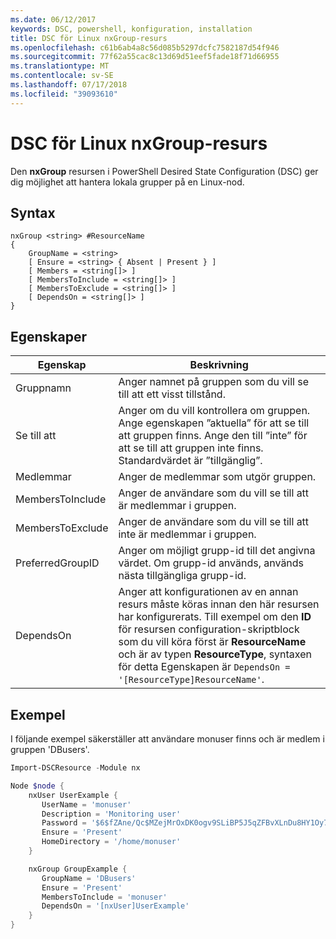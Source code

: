 ```yaml
---
ms.date: 06/12/2017
keywords: DSC, powershell, konfiguration, installation
title: DSC för Linux nxGroup-resurs
ms.openlocfilehash: c61b6ab4a8c56d085b5297dcfc7582187d54f946
ms.sourcegitcommit: 77f62a55cac8c13d69d51eef5fade18f71d66955
ms.translationtype: MT
ms.contentlocale: sv-SE
ms.lasthandoff: 07/17/2018
ms.locfileid: "39093610"
---
```

# <a name="dsc-for-linux-nxgroup-resource"></a>DSC för Linux nxGroup-resurs

Den **nxGroup** resursen i PowerShell Desired State Configuration (DSC) ger dig möjlighet att hantera lokala grupper på en Linux-nod.

## <a name="syntax"></a>Syntax

```
nxGroup <string> #ResourceName
{
    GroupName = <string>
    [ Ensure = <string> { Absent | Present } ]
    [ Members = <string[]> ]
    [ MembersToInclude = <string[]> ]
    [ MembersToExclude = <string[]> ]
    [ DependsOn = <string[]> ]
}
```

## <a name="properties"></a>Egenskaper

|  Egenskap |  Beskrivning |
|---|---|
| Gruppnamn| Anger namnet på gruppen som du vill se till att ett visst tillstånd.|
| Se till att| Anger om du vill kontrollera om gruppen. Ange egenskapen ”aktuella” för att se till att gruppen finns. Ange den till ”inte” för att se till att gruppen inte finns. Standardvärdet är ”tillgänglig”.|
| Medlemmar| Anger de medlemmar som utgör gruppen.|
| MembersToInclude| Anger de användare som du vill se till att är medlemmar i gruppen.|
| MembersToExclude| Anger de användare som du vill se till att inte är medlemmar i gruppen.|
| PreferredGroupID| Anger om möjligt grupp-id till det angivna värdet. Om grupp-id används, används nästa tillgängliga grupp-id.|
| DependsOn | Anger att konfigurationen av en annan resurs måste köras innan den här resursen har konfigurerats. Till exempel om den **ID** för resursen configuration-skriptblock som du vill köra först är **ResourceName** och är av typen **ResourceType**, syntaxen för detta Egenskapen är `DependsOn = '[ResourceType]ResourceName'`.|

## <a name="example"></a>Exempel

I följande exempel säkerställer att användare monuser finns och är medlem i gruppen 'DBusers'.

```powershell
Import-DSCResource -Module nx

Node $node {
    nxUser UserExample {
       UserName = 'monuser'
       Description = 'Monitoring user'
       Password = '$6$fZAne/Qc$MZejMrOxDK0ogv9SLiBP5J5qZFBvXLnDu8HY1Oy7ycX.Y3C7mGPUfeQy3A82ev3zIabhDQnj2ayeuGn02CqE/0'
       Ensure = 'Present'
       HomeDirectory = '/home/monuser'
    }

    nxGroup GroupExample {
       GroupName = 'DBusers'
       Ensure = 'Present'
       MembersToInclude = 'monuser'
       DependsOn = '[nxUser]UserExample'
    }
}
```